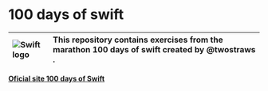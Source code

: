 # 100 days of swift 

![Swift logo](../logo.png) | This repository contains exercises from the marathon 100 days of swift created by @twostraws .
:--------- | :------

[**Oficial site 100 days of Swift**](https://www.hackingwithswift.com/100)

